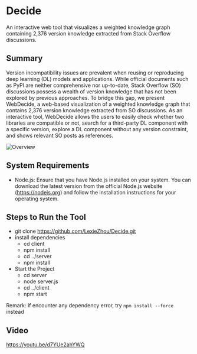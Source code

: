 # Decide
An interactive web tool that visualizes a weighted knowledge graph containing 2,376 version knowledge extracted from Stack Overflow discussions.

## Summary
Version incompatibility issues are prevalent when reusing or reproducing deep learning (DL) models and applications. While official documents such as PyPI are neither comprehensive nor up-to-date, Stack Overflow (SO) discussions possess a wealth of version knowledge that has not been explored by previous approaches. To bridge this gap, we present WebDecide, a web-based visualization of a weighted knowledge graph that contains 2,376 version knowledge extracted from SO discussions. As an interactive tool, WebDecide allows the users to easily check whether two libraries are compatible or not, search for a third-party DL component with a specific version, explore a DL component without any version constraint, and shows relevant SO posts as references.

![Overview](https://github.com/LexieZhou/Decide/assets/78584281/5b86d924-48b5-4da7-bfb3-14541e159ea3)

## System Requirements
- Node.js: Ensure that you have Node.js installed on your system. You can download the latest version from the official Node.js website (https://nodejs.org) and follow the installation instructions for your operating system.

## Steps to Run the Tool
- git clone https://github.com/LexieZhou/Decide.git
- install dependencies
  - cd client
  - npm install
  - cd ../server
  - npm install
- Start the Project
  - cd server
  - node server.js
  - cd ../client
  - npm start

Remark: If encounter any dependency error, try `npm install --force` instead

## Video
https://youtu.be/d7YUe2ahYWQ
